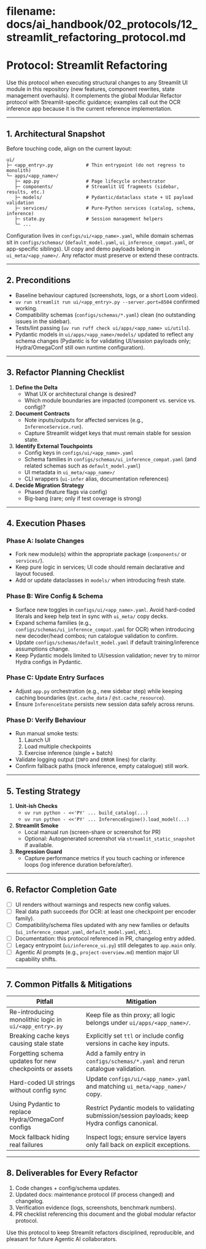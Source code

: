 # **filename: docs/ai_handbook/02_protocols/12_streamlit_refactoring_protocol.md**
<!-- ai_cue:priority=high -->
<!-- ai_cue:use_when=streamlit,refactor -->

# **Protocol: Streamlit Refactoring**

Use this protocol when executing structural changes to any Streamlit UI module in this repository (new features, component rewrites, state management overhauls). It complements the global Modular Refactor protocol with Streamlit-specific guidance; examples call out the OCR inference app because it is the current reference implementation.

---

## **1. Architectural Snapshot**

Before touching code, align on the current layout:

```
ui/
├─ <app_entry>.py            # Thin entrypoint (do not regress to monolith)
└─ apps/<app_name>/
   ├─ app.py                 # Page lifecycle orchestrator
   ├─ components/            # Streamlit UI fragments (sidebar, results, etc.)
   ├─ models/                # Pydantic/dataclass state + UI payload validation
   ├─ services/              # Pure-Python services (catalog, schema, inference)
   ├─ state.py               # Session management helpers
   └─ ...
```

Configuration lives in `configs/ui/<app_name>.yaml`, while domain schemas sit in `configs/schemas/` (`default_model.yaml`, `ui_inference_compat.yaml`, or app-specific siblings). UI copy and demo payloads belong in `ui_meta/<app_name>/`. Any refactor must preserve or extend these contracts.

---

## **2. Preconditions**

- Baseline behaviour captured (screenshots, logs, or a short Loom video).
- `uv run streamlit run ui/<app_entry>.py --server.port=8504` confirmed working.
- Compatibility schemas (`configs/schemas/*.yaml`) clean (no outstanding issues in the sidebar).
- Tests/lint passing (`uv run ruff check ui/apps/<app_name> ui/utils`).
- Pydantic models in `ui/apps/<app_name>/models/` updated to reflect any schema changes (Pydantic is for validating UI/session payloads only; Hydra/OmegaConf still own runtime configuration).

---

## **3. Refactor Planning Checklist**

1. **Define the Delta**
   - What UX or architectural change is desired?
   - Which module boundaries are impacted (component vs. service vs. config)?
2. **Document Contracts**
   - Note inputs/outputs for affected services (e.g., `InferenceService.run`).
   - Capture Streamlit widget keys that must remain stable for session state.
3. **Identify External Touchpoints**
   - Config keys in `configs/ui/<app_name>.yaml`
   - Schema families in `configs/schemas/ui_inference_compat.yaml` (and related schemas such as `default_model.yaml`)
   - UI metadata in `ui_meta/<app_name>/`
   - CLI wrappers (`ui-infer` alias, documentation references)
4. **Decide Migration Strategy**
   - Phased (feature flags via config)
   - Big-bang (rare; only if test coverage is strong)

---

## **4. Execution Phases**

### **Phase A: Isolate Changes**

- Fork new module(s) within the appropriate package (`components/` or `services/`).
- Keep pure logic in services; UI code should remain declarative and layout focused.
- Add or update dataclasses in `models/` when introducing fresh state.

### **Phase B: Wire Config & Schema**

- Surface new toggles in `configs/ui/<app_name>.yaml`. Avoid hard-coded literals and keep help text in sync with `ui_meta/` copy decks.
- Expand schema families (e.g., `configs/schemas/ui_inference_compat.yaml` for OCR) when introducing new decoder/head combos; run catalogue validation to confirm.
- Update `configs/schemas/default_model.yaml` if default training/inference assumptions change.
- Keep Pydantic models limited to UI/session validation; never try to mirror Hydra configs in Pydantic.

### **Phase C: Update Entry Surfaces**

- Adjust `app.py` orchestration (e.g., new sidebar step) while keeping caching boundaries (`@st.cache_data` / `@st.cache_resource`).
- Ensure `InferenceState` persists new session data safely across reruns.

### **Phase D: Verify Behaviour**

- Run manual smoke tests:
  1. Launch UI
  2. Load multiple checkpoints
  3. Exercise inference (single + batch)
- Validate logging output (`INFO` and `ERROR` lines) for clarity.
- Confirm fallback paths (mock inference, empty catalogue) still work.

---

## **5. Testing Strategy**

1. **Unit-ish Checks**
   - `uv run python - <<'PY' ... build_catalog(...)`
   - `uv run python - <<'PY' ... InferenceEngine().load_model(...)`
2. **Streamlit Smoke**
   - Local manual run (screen-share or screenshot for PR)
   - Optional: Autogenerated screenshot via `streamlit_static_snapshot` if available.
3. **Regression Guard**
   - Capture performance metrics if you touch caching or inference loops (log inference duration before/after).

---

## **6. Refactor Completion Gate**

- [ ] UI renders without warnings and respects new config values.
- [ ] Real data path succeeds (for OCR: at least one checkpoint per encoder family).
- [ ] Compatibility/schema files updated with any new families or defaults (`ui_inference_compat.yaml`, `default_model.yaml`, etc.).
- [ ] Documentation: this protocol referenced in PR, changelog entry added.
- [ ] Legacy entrypoint (`ui/inference_ui.py`) still delegates to `app.main` only.
- [ ] Agentic AI prompts (e.g., `project-overview.md`) mention major UI capability shifts.

---

## **7. Common Pitfalls & Mitigations**

| Pitfall | Mitigation |
| --- | --- |
| Re-introducing monolithic logic in `ui/<app_entry>.py` | Keep file as thin proxy; all logic belongs under `ui/apps/<app_name>/`. |
| Breaking cache keys causing stale state | Explicitly set `ttl` or include config versions in cache key inputs. |
| Forgetting schema updates for new checkpoints or assets | Add a family entry in `configs/schemas/*.yaml` and rerun catalogue validation. |
| Hard-coded UI strings without config sync | Update `configs/ui/<app_name>.yaml` and matching `ui_meta/<app_name>/` copy. |
| Using Pydantic to replace Hydra/OmegaConf configs | Restrict Pydantic models to validating submission/session payloads; keep Hydra configs canonical. |
| Mock fallback hiding real failures | Inspect logs; ensure service layers only fall back on explicit exceptions. |

---

## **8. Deliverables for Every Refactor**

1. Code changes + config/schema updates.
2. Updated docs: maintenance protocol (if process changed) and changelog.
3. Verification evidence (logs, screenshots, benchmark numbers).
4. PR checklist referencing this document and the global modular refactor protocol.

Use this protocol to keep Streamlit refactors disciplined, reproducible, and pleasant for future Agentic AI collaborators.
